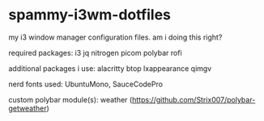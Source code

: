 # spammy-i3wm-dotfiles
my i3 window manager configuration files. am i doing this right?

required packages: i3 jq nitrogen picom polybar rofi

additional packages i use: alacritty btop lxappearance qimgv

nerd fonts used: UbuntuMono, SauceCodePro

custom polybar module(s): weather (https://github.com/Strix007/polybar-getweather)
